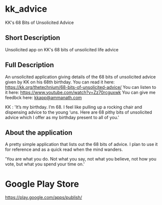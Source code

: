 # kk_advice
KK's 68 Bits of Unsolicited Advice

## Short Description
Unsolicited app on KK's 68 bits of unsolicited life advice

## Full Description

An unsolicited application giving details of the 68 bits of unsolicited advice given by KK on his 68th birthday.
You can read it here: https://kk.org/thetechnium/68-bits-of-unsolicited-advice/ 
You can listen to it here: https://www.youtube.com/watch?v=Zz70rcguxwk
You can give me feedbck here: kkapp@ammanath.com

KK : 'It’s my birthday. I’m 68. I feel like pulling up a rocking chair and dispensing advice to the young ‘uns. Here are 68 pithy bits of unsolicited advice which I offer as my birthday present to all of you.'

## About the application

A pretty simple  application that lists out the 68 bits of advice. 
I plan to use it for reference and as a quick read when the mind wanders.

 'You are what you do. Not what you say, not what you believe, not how you vote, but what you spend your time on.'

# Google Play Store
https://play.google.com/apps/publish/


